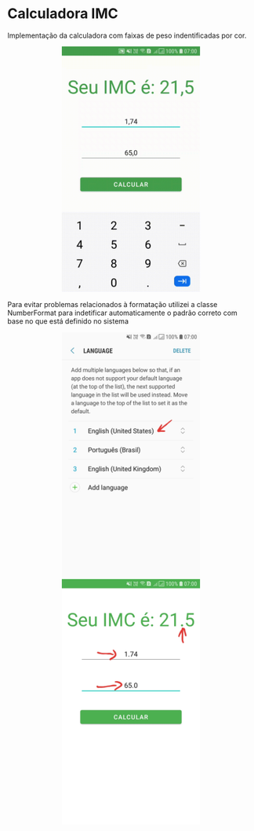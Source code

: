 # Calculadora IMC
Implementação da calculadora com faixas de peso indentificadas por cor.
<p align="center">
 <img src="/files_for_presentation/2021_03_23_19_38_46_trim.gif" alt="Girl in a jacket" height="500">
</p>

Para evitar problemas relacionados à formatação utilizei a classe NumberFormat para indetificar automaticamente o padrão correto com base no que está definido no sistema

<p align="center">
 <img src="/files_for_presentation/20210323_163259.jpg" alt="Girl in a jacket" height="500">
 <img src="/files_for_presentation/20210323_163718.jpg" alt="Girl in a jacket" height="500">
</p>




